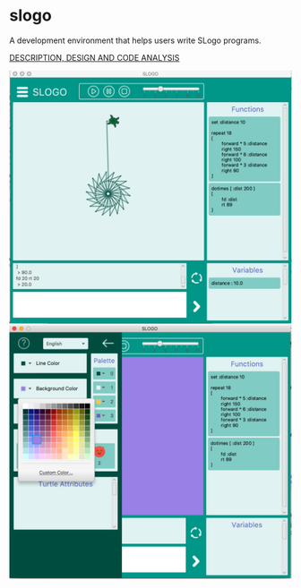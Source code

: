 # slogo

A development environment that helps users write SLogo programs.

[DESCRIPTION, DESIGN AND CODE ANALYSIS](ANALYSIS.md)


![](snippet/snip_1.png)
![](snippet/snip_2.png)
